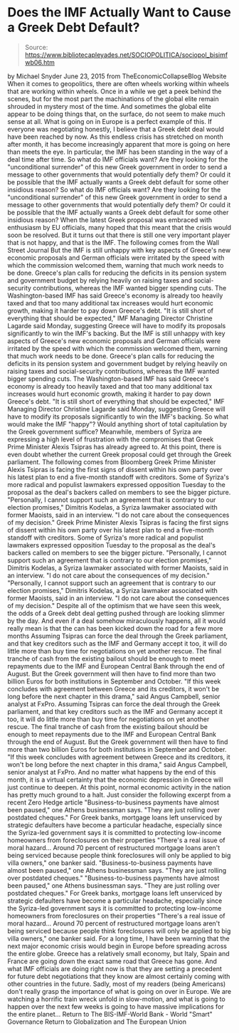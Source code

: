 # Does the IMF Actually Want to Cause a Greek Debt Default?

> Source: https://www.bibliotecapleyades.net/SOCIOPOLITICA/sociopol_bisimfwb06.htm

by Michael Snyder June 23, 2015
from TheEconomicCollapseBlog Website
When it comes to geopolitics, there are often wheels working within wheels that are working within wheels.
Once in a while we get a peek behind the scenes, but for the most part the machinations of the global elite remain shrouded in mystery most of the time. And sometimes the global elite appear to be doing things that, on the surface, do not seem to make much sense at all.
What is going on in Europe is a perfect example of this.
If everyone was negotiating honestly, I believe that a Greek debt deal would have been reached by now. As this endless crisis has stretched on month after month, it has become increasingly apparent that more is going on here than meets the eye.
In particular, the IMF has been standing in the way of a deal time after time.
So what do IMF officials want? Are they looking for the "unconditional surrender" of this new Greek government in order to send a message to other governments that would potentially defy them? Or could it be possible that the IMF actually wants a Greek debt default for some other insidious reason?
So what do IMF officials want?
Are they looking for the "unconditional surrender" of this new Greek government in order to send a message to other governments that would potentially defy them?
Or could it be possible that the IMF actually wants a Greek debt default for some other insidious reason?
When the latest Greek proposal was embraced with enthusiasm by EU officials, many hoped that this meant that the crisis would soon be resolved.
But it turns out that there is still one very important player that is not happy, and that is the IMF.
The following comes from the Wall Street Journal
But the IMF is still unhappy with key aspects of Greece's new economic proposals and German officials were irritated by the speed with which the commission welcomed them, warning that much work needs to be done. Greece's plan calls for reducing the deficits in its pension system and government budget by relying heavily on raising taxes and social-security contributions, whereas the IMF wanted bigger spending cuts. The Washington-based IMF has said Greece's economy is already too heavily taxed and that too many additional tax increases would hurt economic growth, making it harder to pay down Greece's debt. "It is still short of everything that should be expected," IMF Managing Director Christine Lagarde said Monday, suggesting Greece will have to modify its proposals significantly to win the IMF's backing.
But the IMF is still unhappy with key aspects of Greece's new economic proposals and German officials were irritated by the speed with which the commission welcomed them, warning that much work needs to be done.
Greece's plan calls for reducing the deficits in its pension system and government budget by relying heavily on raising taxes and social-security contributions, whereas the IMF wanted bigger spending cuts.
The Washington-based IMF has said Greece's economy is already too heavily taxed and that too many additional tax increases would hurt economic growth, making it harder to pay down Greece's debt.
"It is still short of everything that should be expected," IMF Managing Director Christine Lagarde said Monday, suggesting Greece will have to modify its proposals significantly to win the IMF's backing.
So what would make the IMF "happy"?
Would anything short of total capitulation by the Greek government suffice?
Meanwhile, members of Syriza are expressing a high level of frustration with the compromises that Greek Prime Minister Alexis Tsipras has already agreed to. At this point, there is even doubt whether the current Greek proposal could get through the Greek parliament.
The following comes from Bloomberg
Greek Prime Minister Alexis Tsipras is facing the first signs of dissent within his own party over his latest plan to end a five-month standoff with creditors. Some of Syriza's more radical and populist lawmakers expressed opposition Tuesday to the proposal as the deal's backers called on members to see the bigger picture. "Personally, I cannot support such an agreement that is contrary to our election promises," Dimitris Kodelas, a Syriza lawmaker associated with former Maoists, said in an interview. "I do not care about the consequences of my decision."
Greek Prime Minister Alexis Tsipras is facing the first signs of dissent within his own party over his latest plan to end a five-month standoff with creditors.
Some of Syriza's more radical and populist lawmakers expressed opposition Tuesday to the proposal as the deal's backers called on members to see the bigger picture.
"Personally, I cannot support such an agreement that is contrary to our election promises," Dimitris Kodelas, a Syriza lawmaker associated with former Maoists, said in an interview. "I do not care about the consequences of my decision."
"Personally, I cannot support such an agreement that is contrary to our election promises," Dimitris Kodelas, a Syriza lawmaker associated with former Maoists, said in an interview.
"I do not care about the consequences of my decision."
Despite all of the optimism that we have seen this week, the odds of a Greek debt deal getting pushed through are looking slimmer by the day.
And even if a deal somehow miraculously happens, all it would really mean is that the can has been kicked down the road for a few more months
Assuming Tsipras can force the deal through the Greek parliament, and that key creditors such as the IMF and Germany accept it too, it will do little more than buy time for negotiations on yet another rescue. The final tranche of cash from the existing bailout should be enough to meet repayments due to the IMF and European Central Bank through the end of August. But the Greek government will then have to find more than two billion Euros for both institutions in September and October. "If this week concludes with agreement between Greece and its creditors, it won't be long before the next chapter in this drama," said Angus Campbell, senior analyst at FxPro.
Assuming Tsipras can force the deal through the Greek parliament, and that key creditors such as the IMF and Germany accept it too, it will do little more than buy time for negotiations on yet another rescue.
The final tranche of cash from the existing bailout should be enough to meet repayments due to the IMF and European Central Bank through the end of August.
But the Greek government will then have to find more than two billion Euros for both institutions in September and October.
"If this week concludes with agreement between Greece and its creditors, it won't be long before the next chapter in this drama," said Angus Campbell, senior analyst at FxPro.
And no matter what happens by the end of this month, it is a virtual certainty that the economic depression in Greece will just continue to deepen.
At this point, normal economic activity in the nation has pretty much ground to a halt.
Just consider the following excerpt from a recent Zero Hedge article
"Business-to-business payments have almost been paused," one Athens businessman says. "They are just rolling over postdated cheques." For Greek banks, mortgage loans left unserviced by strategic defaulters have become a particular headache, especially since the Syriza-led government says it is committed to protecting low-income homeowners from foreclosures on their properties "There's a real issue of moral hazard... Around 70 percent of restructured mortgage loans aren't being serviced because people think foreclosures will only be applied to big villa owners," one banker said.
"Business-to-business payments have almost been paused," one Athens businessman says. "They are just rolling over postdated cheques."
"Business-to-business payments have almost been paused," one Athens businessman says.
"They are just rolling over postdated cheques."
For Greek banks, mortgage loans left unserviced by strategic defaulters have become a particular headache, especially since the Syriza-led government says it is committed to protecting low-income homeowners from foreclosures on their properties
"There's a real issue of moral hazard... Around 70 percent of restructured mortgage loans aren't being serviced because people think foreclosures will only be applied to big villa owners," one banker said.
For a long time, I have been warning that the next major economic crisis would begin in Europe before spreading across the entire globe.
Greece has a relatively small economy, but Italy, Spain and France are going down the exact same road that Greece has gone. And what IMF officials are doing right now is that they are setting a precedent for future debt negotiations that they know are almost certainly coming with other countries in the future.
Sadly, most of my readers (being Americans) don't really grasp the importance of what is going on over in Europe.
We are watching a horrific train wreck unfold in slow-motion, and what is going to happen over the next few weeks is going to have massive implications for the entire planet...
Return to The BIS-IMF-World Bank - World "Smart" Governance
Return to Globalization and The European Union
